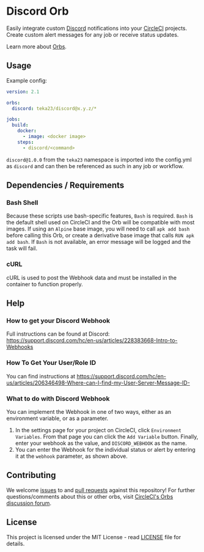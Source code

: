 # Discord Orb

Easily integrate custom [Discord](https://discord.com/ "Discord") notifications into your [CircleCI](https://circleci.com/ "CircleCI") projects. Create custom alert messages for any job or receive status updates.

Learn more about [Orbs](https://circleci.com/docs/2.0/using-orbs/ "Using Orbs").

## Usage
Example config:

```yaml
version: 2.1

orbs:
  discord: teka23/discord@x.y.z/*

jobs:
  build:
    docker:
      - image: <docker image>
    steps:
      - discord/<command>
```

`discord@1.0.0` from the `teka23` namespace is imported into the config.yml as `discord` and can then be referenced as such in any job or workflow.

## Dependencies / Requirements

### Bash Shell
Because these scripts use bash-specific features, `Bash` is required.
`Bash` is the default shell used on CircleCI and the Orb will be compatible with most images.
If using an `Alpine` base image, you will need to call `apk add bash` before calling this Orb,
or create a derivative base image that calls `RUN apk add bash`.
If `Bash` is not available, an error message will be logged and the task will fail.

### cURL
cURL is used to post the Webhook data and must be installed in the container to function properly.

## Help

### How to get your Discord Webhook
Full instructions can be found at Discord: https://support.discord.com/hc/en-us/articles/228383668-Intro-to-Webhooks

### How To Get Your User/Role ID

You can find instructions at https://support.discord.com/hc/en-us/articles/206346498-Where-can-I-find-my-User-Server-Message-ID-

### What to do with Discord Webhook
You can implement the Webhook in one of two ways, either as an environment variable, or as a parameter.

1. In the settings page for your project on CircleCI, click `Environment Variables`. From that page you can click the `Add Variable` button. Finally, enter your webhook as the value, and `DISCORD_WEBHOOK` as the name.
2. You can enter the Webhook for the individual status or alert by entering it at the `webhook` parameter, as shown above.

## Contributing
We welcome [issues](https://github.com/teka23/discord-orb/issues) to and [pull requests](https://github.com/teka23/discord-orb/pulls) against this repository! For further questions/comments about this or other orbs, visit [CircleCI's Orbs discussion forum](https://discuss.circleci.com/c/ecosystem/orbs).

## License
This project is licensed under the MIT License - read [LICENSE](LICENSE) file for details.
